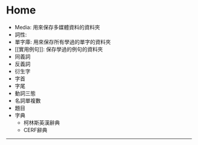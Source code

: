 # Home

- Media: 用來保存多媒體資料的資料夾
- 詞性:
- 單字庫: 用來保存所有學過的單字的資料夾
- [[實用例句]]: 保存學過的例句的資料夾
- 同義詞
- 反義詞
- 衍生字
- 字首
- 字尾
- 動詞三態
- 名詞單複數
- 題目
- 字典
	- 柯林斯英漢辭典
	- CERF辭典

---

